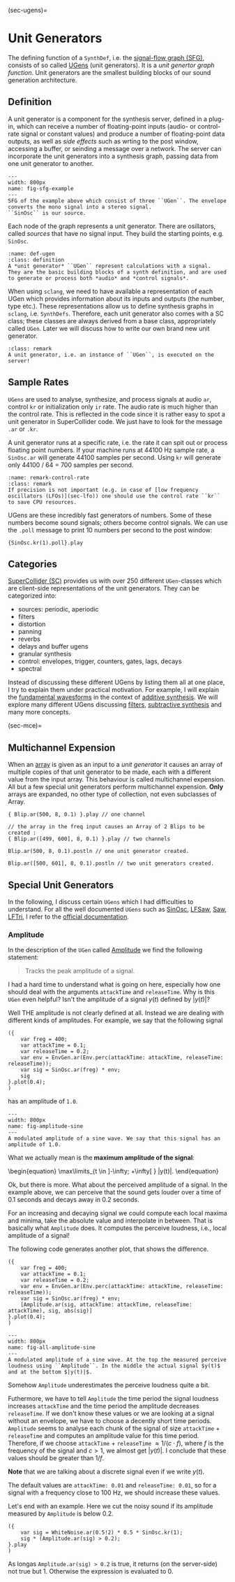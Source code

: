 (sec-ugens)=
# Unit Generators

The defining function of a ``SynthDef``, i.e. the [signal-flow graph (SFG)](https://en.wikipedia.org/wiki/Signal-flow_graph), consists of so called [UGens](https://doc.sccode.org/Classes/UGen.html) (unit generators).
It is a *unit genertor graph function*.
Unit generators are the smallest building blocks of our sound generation architecture.

## Definition

A unit generator is a component for the synthesis server, defined in a plug-in, which can receive a number of floating-point inputs (audio- or control-rate signal or constant values) and produce a number of floating-point data outputs, as well as *side effects* such as wrting to the post window, accessing a buffer, or seinding a message over a network.
The server can incorporate the unit generators into a synthesis graph, passing data from one unit generator to another.

```{figure} ../../figs/supercollider/ugens/sfg-example.png
---
width: 800px
name: fig-sfg-example
---
SFG of the example above which consist of three ``UGen``. The envelope converts the mono signal into a stereo signal.
``SinOsc`` is our source.
```

Each node of the graph represents a unit generator.
There are osillators, called *sources* that have no signal input.
They build the starting points, e.g. ``SinOsc``.

```{admonition} Unit Generator (UGen)
:name: def-ugen
:class: definition
A *unit generator* ``UGen`` represent calculations with a signal.
They are the basic building blocks of a synth definition, and are used to generate or process both *audio* and *control signals*.
```

When using ``sclang``, we need to have available a representation of each UGen which provides information about its inputs and outputs (the number, type etc.).
These representations allow us to define synthesis graphs in ``sclang``, i.e. ``SynthDefs``.
Therefore, each unit generator also comes with a SC class; these classes are always derived from a base class, appropriately called ``UGen``.
Later we will discuss how to write our own brand new unit generator.

```{admonition} Unit Generator Execution
:class: remark
A unit generator, i.e. an instance of ``UGen``, is executed on the server!
```

## Sample Rates

``UGens`` are used to analyse, synthesize, and process signals at audio ``ar``, control ``kr`` or initialization only ``ir`` rate.
The audio rate is much higher than the control rate.
This is reflected in the code since it is rather easy to spot a unit generator in SuperCollider code.
We just have to look for the message ``.ar`` or ``.kr``.

A unit generator runs at a specific rate, i.e. the rate it can spit out or process floating point numbers.
If your machine runs at 44100 Hz sample rate, a ``SinOsc.ar`` will generate 44100 samples per second.
Using ``kr`` will generate only 44100 / 64 = 700 samples per second.

```{admonition} Usage of Control Rate
:name: remark-control-rate
:class: remark
If precision is not important (e.g. in case of [low frequency oscillators (LFOs)](sec-lfo)) one should use the control rate ``kr`` to save CPU resources.
```

UGens are these incredibly fast generators of numbers.
Some of these numbers become sound signals; others become control signals.
We can use the ``.poll`` message to print 10 numbers per second to the post window:

```isc
{SinOsc.kr(1).poll}.play
```

## Categories

[SuperCollider (SC)](https://supercollider.github.io/) provides us with over 250 different ``UGen``-classes which are client-side representations of the unit generators.
They can be categorized into:

+ sources: periodic, aperiodic
+ filters
+ distortion
+ panning
+ reverbs
+ delays and buffer ugens
+ granular synthesis
+ control: envelopes, trigger, counters, gates, lags, decays
+ spectral

Instead of discussing these different UGens by listing them all at one place, I try to explain them under practical motivation.
For example, I will explain the [fundamental wavesforms](sec-fundamental-waveforms) in the context of [additive synthesis](sec-additive-synthesis).
We will explore many different UGens discussing [filters](sec-filters), [subtractive synthesis](sec-subtractive-synthesis) and many more concepts.

(sec-mce)=
## Multichannel Expension

When an [array](sec-array) is given as an input to a *unit generator* it causes an array of multiple copies of that unit generator to be made, each with a different value from the input array.
This behaviour is called multichannel expension.
All but a few special unit generators perform multichannel expension.
**Only** arrays are expanded, no other type of collection, not even subclasses of Array.

```isc
{ Blip.ar(500, 8, 0.1) }.play // one channel

// the array in the freq input causes an Array of 2 Blips to be created :
{ Blip.ar([499, 600], 8, 0.1) }.play // two channels

Blip.ar(500, 8, 0.1).postln // one unit generator created.

Blip.ar([500, 601], 8, 0.1).postln // two unit generators created.
```








## Special Unit Generators

In the following, I discuss certain ``UGens`` which I had difficulties to understand.
For all the well documented ``UGens`` such as [SinOsc](https://doc.sccode.org/Classes/SinOsc.html), [LFSaw](https://doc.sccode.org/Classes/LFSaw.html), [Saw](https://doc.sccode.org/Classes/Saw.html), [LFTri](https://doc.sccode.org/Classes/LFTri.html), I refer to the [official documentation](https://doc.sccode.org/Guides/Tour_of_UGens.html).

### Amplitude

In the description of the ``UGen`` called [Amplitude](https://doc.sccode.org/Classes/Amplitude.html) we find the following statement:

>Tracks the peak amplitude of a signal.

I had a hard time to understand what is going on here, especially how one should deal with the arguments ``attackTime`` and ``releaseTime``.
Why is this ``UGen`` even helpful?
Isn't the amplitude of a signal $y(t)$ defined by $|y(t)|$?

Well THE amplitude is not clearly defined at all.
Instead we are dealing with different kinds of amplitudes.
For example, we say that the following signal 

```isc
({
    var freg = 400;
    var attackTime = 0.1;
    var releaseTime = 0.2;
    var env = EnvGen.ar(Env.perc(attackTime: attackTime, releaseTime: releaseTime));
    var sig = SinOsc.ar(freg) * env;
    sig
}.plot(0.4);
)
```

has an amplitude of ``1.0``.

```{figure} ../../figs/supercollider/ugens/amplitude-sine.png
---
width: 800px
name: fig-amplitude-sine
---
A modulated amplitude of a sine wave. We say that this signal has an amplitude of 1.0.
```

What we actually mean is the **maximum amplitude of the signal**:

\begin{equation}
\max\limits_{t \in ]-\infty; +\infty[ } |y(t)|.
\end{equation}

Ok, but there is more.
What about the perceived amplitude of a signal.
In the example above, we can perceive that the sound gets louder over a time of 0.1 seconds and decays away in 0.2 seconds.

For an increasing and decaying signal we could compute each local maxima and minima, take the absolute value and interpolate in between.
That is basically what ``Amplitude`` does.
It computes the perceive loudness, i.e., local amplitude of a signal!

The following code generates another plot, that shows the difference.

```isc
({
    var freg = 400;
    var attackTime = 0.1;
    var releaseTime = 0.2;
    var env = EnvGen.ar(Env.perc(attackTime: attackTime, releaseTime: releaseTime));
    var sig = SinOsc.ar(freg) * env;
    [Amplitude.ar(sig, attackTime: attackTime, releaseTime: attackTime), sig, abs(sig)]
}.plot(0.4);
)
```

```{figure} ../../figs/supercollider/ugens/all-amplitude-sine.png
---
width: 800px
name: fig-all-amplitude-sine
---
A modulated amplitude of a sine wave. At the top the measured perceive loudness using ``Amplitude``. In the middle the actual signal $y(t)$ and at the bottom $|y(t)|$.
```

Somehow ``Amplitude`` underestimates the perceive loudness quite a bit.

Futhermore, we have to tell ``Amplitude`` the time period the signal loudness increases ``attackTime`` and the time period the amplitude decreases ``releaseTime``.
If we don't know these values or we are looking at a signal without an envelope, we have to choose a decently short time periods.
``Amplitude`` seems to analyse each chunk of the signal of size ``attackTime`` + ``releaseTime`` and computes an amplitude value for this time period.
Therefore, if we choose ``attackTime`` + ``releaseTime`` $\approx 1/(c \cdot f)$, where $f$ is the frequency of the signal and $c > 1$, we almost get $|y(t)|$.
I conclude that these values should be greater than $1/f$.

**Note** that we are talking about a discrete signal even if we write $y(t)$.

The default values are ``attackTime: 0.01`` and ``releaseTime: 0.01``, so for a signal with a frequency close to $100$ Hz, we should increase these values.

Let's end with an example.
Here we cut the noisy sound if its amplitude measured by ``Amplitude`` is below 0.2.

```isc
({ 
    var sig = WhiteNoise.ar(0.5!2) * 0.5 * SinOsc.kr(1);
    sig * (Amplitude.ar(sig) > 0.2);
}.play
)
```

As longas ``Amplitude.ar(sig) > 0.2`` is true, it returns (on the server-side) not true but 1.
Otherwise the expression is evaluated to 0.